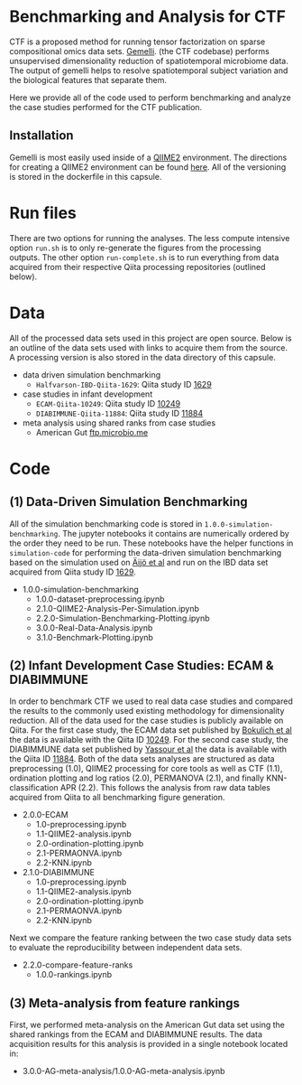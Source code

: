 # Benchmarking and Analysis for CTF 

CTF is a proposed method for running tensor factorization on sparse compositional omics data sets. [Gemelli](https://github.com/cameronmartino/gemelli/tree/master/gemelli). (the CTF codebase) performs unsupervised dimensionality reduction of spatiotemporal microbiome data. The output of gemelli helps to resolve spatiotemporal subject variation and the biological features that separate them. 

Here we provide all of the code used to perform benchmarking and analyze the case studies performed for the CTF publication.

## Installation 

Gemelli is most easily used inside of a [QIIME2](https://qiime2.org/) environment. The directions for creating a QIIME2 environment can be found [here](https://docs.qiime2.org/2019.10/install/native/#install-qiime-2-within-a-conda-environment). All of the versioning is stored in the dockerfile in this capsule.

# Run files

There are two options for running the analyses. The less compute intensive option `run.sh` is to only re-generate the figures from the processing outputs. The other option `run-complete.sh` is to run everything from data acquired from their respective Qiita processing repositories (outlined below). 

# Data

All of the processed data sets used in this project are open source. Below is an outline of the data sets used with links to acquire them from the source. A processing version is also stored in the data directory of this capsule. 

* data driven simulation benchmarking
    * `Halfvarson-IBD-Qiita-1629`: Qiita study ID [1629](https://qiita.ucsd.edu/study/description/1629)
* case studies in infant development
    * `ECAM-Qiita-10249`: Qiita study ID [10249](https://qiita.ucsd.edu/study/description/10249)
    * `DIABIMMUNE-Qiita-11884`: Qiita study ID [11884](https://qiita.ucsd.edu/study/description/11884)
* meta analysis using shared ranks from case studies
    * American Gut [ftp.microbio.me](ftp://ftp.microbio.me/AmericanGut/manuscript-package/2500/)

# Code

## (1) Data-Driven Simulation Benchmarking

All of the simulation benchmarking code is stored in `1.0.0-simulation-benchmarking`. The jupyter notebooks it contains are numerically ordered by the order they need to be run. These notebooks have the helper functions in `simulation-code` for performing the data-driven simulation benchmarking based on the simulation used on [Äijö et al](https://www.ncbi.nlm.nih.gov/pubmed/28968799) and run on the IBD data set acquired from Qiita study ID [1629](https://qiita.ucsd.edu/study/description/1629).

* 1.0.0-simulation-benchmarking
    * 1.0.0-dataset-preprocessing.ipynb
    * 2.1.0-QIIME2-Analysis-Per-Simulation.ipynb
    * 2.2.0-Simulation-Benchmarking-Plotting.ipynb
    * 3.0.0-Real-Data-Analysis.ipynb
    * 3.1.0-Benchmark-Plotting.ipynb

## (2) Infant Development Case Studies: ECAM & DIABIMMUNE

In order to benchmark CTF we used to real data case studies and compared the results to the commonly used existing methodology for dimensionality reduction. All of the data used for the case studies is publicly available on Qiita. For the first case study, the ECAM data set published by [Bokulich et al](https://www.ncbi.nlm.nih.gov/pubmed/27306664) the data is available with the Qiita ID [10249](https://qiita.ucsd.edu/study/description/10249). For the second case study, the DIABIMMUNE data set published by [Yassour et al](https://stm.sciencemag.org/content/8/343/343ra81) the data is available with the Qiita ID [11884](https://qiita.ucsd.edu/study/description/11884). Both of the data sets analyses are structured as data preprocessing (1.0), QIIME2 processing for core tools as well as CTF (1.1), ordination plotting and log ratios (2.0), PERMANOVA (2.1), and finally KNN-classification APR (2.2). This follows the analysis from raw data tables acquired from Qiita to all benchmarking figure generation.

* 2.0.0-ECAM
    * 1.0-preprocessing.ipynb
    * 1.1-QIIME2-analysis.ipynb
    * 2.0-ordination-plotting.ipynb
    * 2.1-PERMAONVA.ipynb
    * 2.2-KNN.ipynb
* 2.1.0-DIABIMMUNE
    * 1.0-preprocessing.ipynb
    * 1.1-QIIME2-analysis.ipynb
    * 2.0-ordination-plotting.ipynb
    * 2.1-PERMAONVA.ipynb
    * 2.2-KNN.ipynb

Next we compare the feature ranking between the two case study data sets to evaluate the reproducibility between independent data sets.

* 2.2.0-compare-feature-ranks
    * 1.0.0-rankings.ipynb

## (3) Meta-analysis from feature rankings

First, we performed meta-analysis on the American Gut data set using the shared rankings from the ECAM and DIABIMMUNE results. The data acquisition results for this analysis is provided in a single notebook located in:

* 3.0.0-AG-meta-analysis/1.0.0-AG-meta-analysis.ipynb
